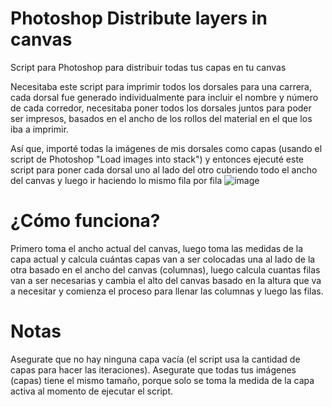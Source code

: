 # Photoshop Distribute layers in canvas
Script para Photoshop para distribuir todas tus capas en tu canvas

Necesitaba este script para imprimir todos los dorsales para una carrera, cada dorsal fue generado individualmente para incluir el nombre y número de cada corredor, necesitaba poner todos los dorsales juntos para poder ser impresos, basados en el ancho de los rollos del material en el que los iba a imprimir.

Así que, importé todas la imágenes de mis dorsales como capas (usando el script de Photoshop "Load images into stack") y entonces ejecuté este script para poner cada dorsal uno al lado del otro cubriendo todo el ancho del canvas y luego ir haciendo lo mismo fila por fila
![image](https://user-images.githubusercontent.com/494355/174456751-ba9e7707-1a4f-4165-a544-897c3643a7c2.png)

# ¿Cómo funciona?
Primero toma el ancho actual del canvas, luego toma las medidas de la capa actual y calcula cuántas capas van a ser colocadas una al lado de la otra basado en el ancho del canvas (columnas), luego calcula cuantas filas van a ser necesarias y cambia el alto del canvas basado en la altura que va a necesitar y comienza el proceso para llenar las columnas y luego las filas.

# Notas
Asegurate que no hay ninguna capa vacía (el script usa la cantidad de capas para hacer las iteraciones).  Asegurate que todas tus imágenes (capas) tiene el mismo tamaño, porque solo se toma la medida de la capa activa al momento de ejecutar el script.
